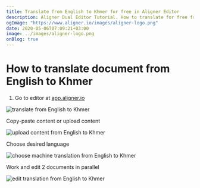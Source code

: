 ```yaml
---
title: Translate from English to Khmer for free in Aligner Editor
description: Aligner Dual Editor Tutorial. How to translate for free from English to Khmer. Aligner is multilingual document management platform. 
ogImage: "https://www.aligner.io/images/aligner-logo.png"
date: 2020-05-06T07:09:21+03:00
image: ../images/aligner-logo.png
onBlog: true
---
```


# How to translate document from English to Khmer

1. Go to editor at [app.aligner.io](https://app.aligner.io "Aligner App web page")

![translate from English to Khmer](../aligner-blank-editor.png "translate from English to Khmer")

Copy-paste content or upload content

![upload content from English to Khmer](../aligner-uploaded-document.png "upload content from English to Khmer")

Choose desired language

![choose machine translation from English to Khmer](../aligner-language-dropdown.png "choose machine translation from English to Khmer")

Work and edit 2 documents in parallel

![edit translation from English to Khmer](../aligner-double-sitded-editor.png "edit translation from English to Khmer")

